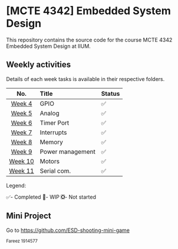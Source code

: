 # [MCTE 4342] Embedded System Design

This repository contains the source code for the course MCTE 4342 Embedded System Design at IIUM.

<!-- The course is taught by Dr. Zulkifli Bin Zainal Abidin -->

## Weekly activities

Details of each week tasks is available in their respective folders.

|         No.          | Title            | Status             |
| :------------------: | :--------------- | :----------------- |
|  [Week 4](./Week4/)  | GPIO             | :white_check_mark: |
|  [Week 5](./Week5/)  | Analog           | :white_check_mark: |
|  [Week 6](./Week6/)  | Timer Port       | :white_check_mark: |
|  [Week 7](./Week7/)  | Interrupts       | :white_check_mark: |
|  [Week 8](./Week8/)  | Memory           | :white_check_mark: |
|  [Week 9](./Week9/)  | Power management | :white_check_mark: |
| [Week 10](./Week10/) | Motors           | :white_check_mark: |
| [Week 11](./Week11/) | Serial com.      | :white_check_mark: |

Legend:

:white_check_mark:- Completed
:arrows_counterclockwise:- WIP
:negative_squared_cross_mark:- Not started

## Mini Project

Go to https://github.com/ESD-shooting-mini-game

<sub>Fareez 1914577</sub>
